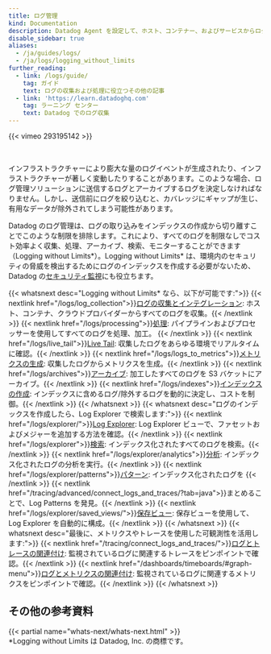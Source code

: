 ```yaml
---
title: ログ管理
kind: Documentation
description: Datadog Agent を設定して、ホスト、コンテナー、およびサービスからログを収集します。
disable_sidebar: true
aliases:
  - /ja/guides/logs/
  - /ja/logs/logging_without_limits
further_reading:
  - link: /logs/guide/
    tag: ガイド
    text: ログの収集および処理に役立つその他の記事
  - link: 'https://learn.datadoghq.com'
    tag: ラーニング センター
    text: Datadog でのログ収集
---
```

{{< vimeo 293195142 >}}

</br>

インフラストラクチャーにより膨大な量のログイベントが生成されたり、インフラストラクチャーが著しく変動したりすることがあります。このような場合、ログ管理ソリューションに送信するログとアーカイブするログを決定しなければなりません。しかし、送信前にログを絞り込むと、カバレッジにギャップが生じ、有用なデータが除外されてしまう可能性があります。

Datadog のログ管理は、ログの取り込みをインデックスの作成から切り離すことでこのような制限を排除します。これにより、すべてのログを制限なしでコスト効率よく収集、処理、アーカイブ、検索、モニターすることができます（Logging without Limits\*）。Logging without Limits\* は、環境内のセキュリティの脅威を検出するためにログのインデックスを作成する必要がないため、Datadog の[セキュリティ監視][1]にも役立ちます。

{{< whatsnext desc="Logging without Limits* なら、以下が可能です:">}}
  {{< nextlink href="/logs/log_collection">}}<u>ログの収集とインテグレーション</u>: ホスト、コンテナ、クラウドプロバイダーからすべてのログを収集。{{< /nextlink >}}
  {{< nextlink href="/logs/processing">}}<u>処理</u>: パイプラインおよびプロセッサーを使用してすべてのログを処理、加工。 {{< /nextlink >}}
  {{< nextlink href="/logs/live_tail">}}<u>Live Tail</u>: 収集したログをあらゆる環境でリアルタイムに確認。{{< /nextlink >}}
  {{< nextlink href="/logs/logs_to_metrics">}}<u>メトリクスの生成</u>: 収集したログからメトリクスを生成。{{< /nextlink >}}
  {{< nextlink href="/logs/archives">}}<u>アーカイブ</u>: 加工したすべてのログを S3 バケットにアーカイブ。{{< /nextlink >}}
  {{< nextlink href="/logs/indexes">}}<u>インデックスの作成</u>: インデックスに含めるログ/除外するログを動的に決定し、コストを制御。{{< /nextlink >}}
{{< /whatsnext >}}
{{< whatsnext desc="ログのインデックスを作成したら、Log Explorer で検索します:">}}
  {{< nextlink href="/logs/explorer/">}}<u>Log Explorer</u>: Log Explorer ビューで、ファセットおよびメジャーを追加する方法を確認。{{< /nextlink >}}
  {{< nextlink href="/logs/explorer">}}<u>検索</u>: インデックス化されたすべてのログを検索。{{< /nextlink >}}
  {{< nextlink href="/logs/explorer/analytics">}}<u>分析</u>: インデックス化されたログの分析を実行。{{< /nextlink >}}
  {{< nextlink href="/logs/explorer/patterns">}}<u>パターン</u>: インデックス化されたログを {{< /nextlink >}}
{{< nextlink href="/tracing/advanced/connect_logs_and_traces/?tab=java">}}まとめることで、Log Patterns を発見。{{< /nextlink >}}
  {{< nextlink href="/logs/explorer/saved_views/">}}<u>保存ビュー</u>: 保存ビューを使用して、Log Explorer を自動的に構成。{{< /nextlink >}}
{{< /whatsnext >}}
{{< whatsnext desc="最後に、メトリクスやトレースを使用した可観測性を活用します:">}}
  {{< nextlink href="/tracing/connect_logs_and_traces/">}}<u>ログとトレースの関連付け</u>: 監視されているログに関連するトレースをピンポイントで確認。{{< /nextlink >}}
  {{< nextlink href="/dashboards/timeboards/#graph-menu">}}<u>ログとメトリクスの関連付け</u>: 監視されているログに関連するメトリクスをピンポイントで確認。{{< /nextlink >}}
{{< /whatsnext >}}

## その他の参考資料

{{< partial name="whats-next/whats-next.html" >}}
<br>
\*Logging without Limits は Datadog, Inc. の商標です。

[1]: /ja/security_monitoring/
